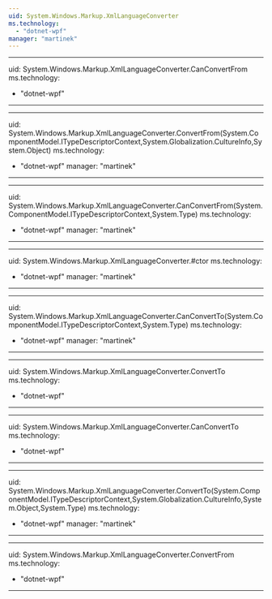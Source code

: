 ```yaml
---
uid: System.Windows.Markup.XmlLanguageConverter
ms.technology: 
  - "dotnet-wpf"
manager: "martinek"
---
```


---
uid: System.Windows.Markup.XmlLanguageConverter.CanConvertFrom
ms.technology: 
  - "dotnet-wpf"
---

---
uid: System.Windows.Markup.XmlLanguageConverter.ConvertFrom(System.ComponentModel.ITypeDescriptorContext,System.Globalization.CultureInfo,System.Object)
ms.technology: 
  - "dotnet-wpf"
manager: "martinek"
---

---
uid: System.Windows.Markup.XmlLanguageConverter.CanConvertFrom(System.ComponentModel.ITypeDescriptorContext,System.Type)
ms.technology: 
  - "dotnet-wpf"
manager: "martinek"
---

---
uid: System.Windows.Markup.XmlLanguageConverter.#ctor
ms.technology: 
  - "dotnet-wpf"
manager: "martinek"
---

---
uid: System.Windows.Markup.XmlLanguageConverter.CanConvertTo(System.ComponentModel.ITypeDescriptorContext,System.Type)
ms.technology: 
  - "dotnet-wpf"
manager: "martinek"
---

---
uid: System.Windows.Markup.XmlLanguageConverter.ConvertTo
ms.technology: 
  - "dotnet-wpf"
---

---
uid: System.Windows.Markup.XmlLanguageConverter.CanConvertTo
ms.technology: 
  - "dotnet-wpf"
---

---
uid: System.Windows.Markup.XmlLanguageConverter.ConvertTo(System.ComponentModel.ITypeDescriptorContext,System.Globalization.CultureInfo,System.Object,System.Type)
ms.technology: 
  - "dotnet-wpf"
manager: "martinek"
---

---
uid: System.Windows.Markup.XmlLanguageConverter.ConvertFrom
ms.technology: 
  - "dotnet-wpf"
---
